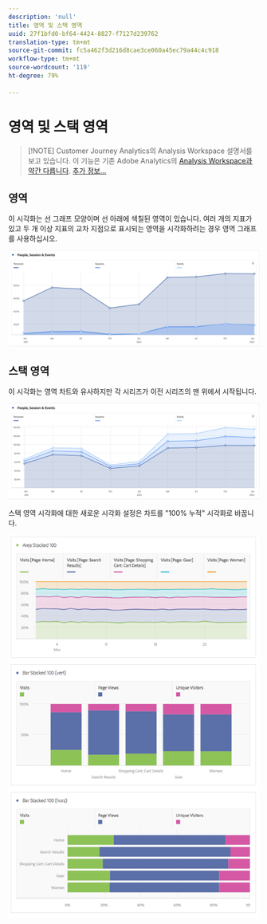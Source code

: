 ```yaml
---
description: 'null'
title: 영역 및 스택 영역
uuid: 27f1bfd0-bf64-4424-8827-f7127d239762
translation-type: tm+mt
source-git-commit: fc5a462f3d216d8cae3ce060a45ec79a44c4c918
workflow-type: tm+mt
source-wordcount: '119'
ht-degree: 79%

---
```



# 영역 및 스택 영역

>[!NOTE] Customer Journey Analytics의 Analysis Workspace 설명서를 보고 있습니다. 이 기능은 기존 Adobe Analytics의 [Analysis Workspace과 약간 다릅니다](https://docs.adobe.com/content/help/ko-KR/analytics/analyze/analysis-workspace/home.html). [추가 정보...](/help/getting-started/cja-aa.md)

## 영역

이 시각화는 선 그래프 모양이며 선 아래에 색칠된 영역이 있습니다. 여러 개의 지표가 있고 두 개 이상 지표의 교차 지점으로 표시되는 영역을 시각화하려는 경우 영역 그래프를 사용하십시오.

![](assets/area.png)

## 스택 영역

이 시각화는 영역 차트와 유사하지만 각 시리즈가 이전 시리즈의 맨 위에서 시작됩니다.

![](assets/area-stacked.png)

스택 영역 시각화에 대한 새로운 시각화 설정은 차트를 &quot;100% 누적&quot; 시각화로 바꿉니다.

![](assets/areastacked100.png)


